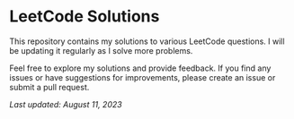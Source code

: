  <h1>LeetCode Solutions</h1>
    <p>This repository contains my solutions to various LeetCode questions. I will be updating it regularly as I solve more problems.</p>
    <!-- Add more sections for other categories as needed -->

 <p>Feel free to explore my solutions and provide feedback. If you find any issues or have suggestions for improvements, please create an issue or submit a pull request.</p>

   <p><em>Last updated: August 11, 2023</em></p>

